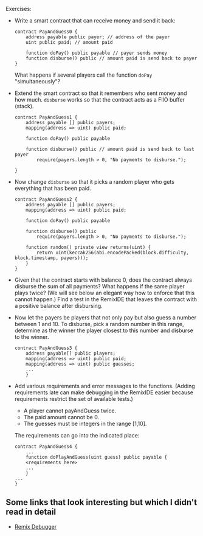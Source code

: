 Exercises:

- Write a smart contract that can receive money and send it back:  

    ```solidity
    contract PayAndGuess0 {
        address payable public payer; // address of the payer
        uint public paid; // amount paid

        function doPay() public payable // payer sends money
        function disburse() public // amount paid is send back to payer
    }
    ```
    What happens if several players call the function `doPay` "simultaneously"?

- Extend the smart contract so that it remembers who sent money and how much. `disburse` works so that the contract acts as a FIlO buffer (stack).

    ```solidity
    contract PayAndGuess1 {
        address payable [] public payers; 
        mapping(address => uint) public paid;

        function doPay() public payable 

        function disburse() public // amount paid is send back to last payer
            require(payers.length > 0, "No payments to disburse.");

    }
    ```

- Now change `disburse` so that it picks a random player who gets everything that has been paid. 

    ```solidity
    contract PayAndGuess2 {
        address payable [] public payers; 
        mapping(address => uint) public paid;

        function doPay() public payable

        function disburse() public 
            require(payers.length > 0, "No payments to disburse.");
    
        function random() private view returns(uint) {
            return uint(keccak256(abi.encodePacked(block.difficulty, block.timestamp, payers)));
        }
    }
    ```

- Given that the contract starts with balance 0, does the contract always disburse the sum of all payments? What happens if the same player plays twice? (We will see below an elegant way how to enforce that this cannot happen.) Find a test in the RemixIDE that leaves the contract with a positive balance after disbursing.

- Now let the payers be players that not only pay but also guess a number between 1 and 10. To disburse, pick a random number in this range, determine as the winner the player closest to this number and disburse to the winner.

    ```solidity
    contract PayAndGuess3 {
        address payable[] public players;
        mapping(address => uint) public paid;
        mapping(address => uint) public guesses;
        ...
        }
    ```


- Add various requirements and error messages to the functions. (Adding requirements late can make debugging in the RemixIDE easier because requirements restrict the set of available tests.)
    - A player cannot payAndGuess twice.
    - The paid amount cannot be 0.
    - The guesses must be integers in the range [1,10].

    The requirements can go into the indicated place:
    
    ```solidity
    contract PayAndGuess4 {
        ...
        function doPlayAndGuess(uint guess) public payable {
        <requirements here>
        ...
        }
    ...
    }
    ```



## Some links that look interesting but which I didn't read in detail

- [Remix Debugger](https://medium.com/remix-ide/remix-debugger-b542ea24a0d)


